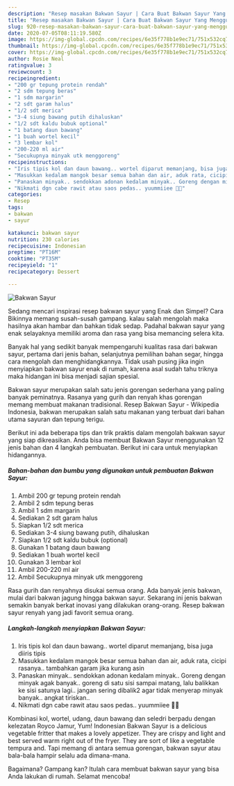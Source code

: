 ```yaml
---
description: "Resep masakan Bakwan Sayur | Cara Buat Bakwan Sayur Yang Menggugah Selera"
title: "Resep masakan Bakwan Sayur | Cara Buat Bakwan Sayur Yang Menggugah Selera"
slug: 920-resep-masakan-bakwan-sayur-cara-buat-bakwan-sayur-yang-menggugah-selera
date: 2020-07-05T08:11:19.580Z
image: https://img-global.cpcdn.com/recipes/6e35f778b1e9ec71/751x532cq70/bakwan-sayur-foto-resep-utama.jpg
thumbnail: https://img-global.cpcdn.com/recipes/6e35f778b1e9ec71/751x532cq70/bakwan-sayur-foto-resep-utama.jpg
cover: https://img-global.cpcdn.com/recipes/6e35f778b1e9ec71/751x532cq70/bakwan-sayur-foto-resep-utama.jpg
author: Rosie Neal
ratingvalue: 3
reviewcount: 3
recipeingredient:
- "200 gr tepung protein rendah"
- "2 sdm tepung beras"
- "1 sdm margarin"
- "2 sdt garam halus"
- "1/2 sdt merica"
- "3-4 siung bawang putih dihaluskan"
- "1/2 sdt kaldu bubuk optional"
- "1 batang daun bawang"
- "1 buah wortel kecil"
- "3 lembar kol"
- "200-220 ml air"
- "Secukupnya minyak utk menggoreng"
recipeinstructions:
- "Iris tipis kol dan daun bawang.. wortel diparut memanjang, bisa juga diiris tipis"
- "Masukkan kedalam mangok besar semua bahan dan air, aduk rata, cicipi rasanya.. tambahkan garam jika kurang asin"
- "Panaskan minyak.. sendokkan adonan kedalam minyak.. Goreng dengan minyak agak banyak.. goreng di satu sisi sampai matang, lalu balikkan ke sisi satunya lagi.. jangan sering dibalik2 agar tidak menyerap minyak banyak.. angkat tiriskan.."
- "Nikmati dgn cabe rawit atau saos pedas.. yuummiiee 🤤🤤"
categories:
- Resep
tags:
- bakwan
- sayur

katakunci: bakwan sayur 
nutrition: 230 calories
recipecuisine: Indonesian
preptime: "PT16M"
cooktime: "PT35M"
recipeyield: "1"
recipecategory: Dessert

---
```



![Bakwan Sayur](https://img-global.cpcdn.com/recipes/6e35f778b1e9ec71/751x532cq70/bakwan-sayur-foto-resep-utama.jpg)

Sedang mencari inspirasi resep bakwan sayur yang Enak dan Simpel? Cara Bikinnya memang susah-susah gampang. kalau salah mengolah maka hasilnya akan hambar dan bahkan tidak sedap. Padahal bakwan sayur yang enak selayaknya memiliki aroma dan rasa yang bisa memancing selera kita.

Banyak hal yang sedikit banyak mempengaruhi kualitas rasa dari bakwan sayur, pertama dari jenis bahan, selanjutnya pemilihan bahan segar, hingga cara mengolah dan menghidangkannya. Tidak usah pusing jika ingin menyiapkan bakwan sayur enak di rumah, karena asal sudah tahu triknya maka hidangan ini bisa menjadi sajian spesial.

Bakwan sayur merupakan salah satu jenis gorengan sederhana yang paling banyak peminatnya. Rasanya yang gurih dan renyah khas gorengan memang membuat makanan tradisional. Resep Bakwan Sayur - Wikipedia Indonesia, bakwan merupakan salah satu makanan yang terbuat dari bahan utama sayuran dan tepung terigu.


Berikut ini ada beberapa tips dan trik praktis dalam mengolah bakwan sayur yang siap dikreasikan. Anda bisa membuat Bakwan Sayur menggunakan 12 jenis bahan dan 4 langkah pembuatan. Berikut ini cara untuk menyiapkan hidangannya.

<!--inarticleads1-->

##### Bahan-bahan dan bumbu yang digunakan untuk pembuatan Bakwan Sayur:

1. Ambil 200 gr tepung protein rendah
1. Ambil 2 sdm tepung beras
1. Ambil 1 sdm margarin
1. Sediakan 2 sdt garam halus
1. Siapkan 1/2 sdt merica
1. Sediakan 3-4 siung bawang putih, dihaluskan
1. Siapkan 1/2 sdt kaldu bubuk (optional)
1. Gunakan 1 batang daun bawang
1. Sediakan 1 buah wortel kecil
1. Gunakan 3 lembar kol
1. Ambil 200-220 ml air
1. Ambil Secukupnya minyak utk menggoreng


Rasa gurih dan renyahnya disukai semua orang. Ada banyak jenis bakwan, mulai dari bakwan jagung hingga bakwan sayur. Sekarang ini jenis bakwan semakin banyak berkat inovasi yang dilakukan orang-orang. Resep bakwan sayur renyah yang jadi favorit semua orang. 

<!--inarticleads2-->

##### Langkah-langkah menyiapkan Bakwan Sayur:

1. Iris tipis kol dan daun bawang.. wortel diparut memanjang, bisa juga diiris tipis
1. Masukkan kedalam mangok besar semua bahan dan air, aduk rata, cicipi rasanya.. tambahkan garam jika kurang asin
1. Panaskan minyak.. sendokkan adonan kedalam minyak.. Goreng dengan minyak agak banyak.. goreng di satu sisi sampai matang, lalu balikkan ke sisi satunya lagi.. jangan sering dibalik2 agar tidak menyerap minyak banyak.. angkat tiriskan..
1. Nikmati dgn cabe rawit atau saos pedas.. yuummiiee 🤤🤤


Kombinasi kol, wortel, udang, daun bawang dan seledri berpadu dengan kelezatan Royco Jamur, Yum! Indonesian Bakwan Sayur is a delicious vegetable fritter that makes a lovely appetizer. They are crispy and light and best served warm right out of the fryer. They are sort of like a vegetable tempura and. Tapi memang di antara semua gorengan, bakwan sayur atau bala-bala hampir selalu ada dimana-mana. 

Bagaimana? Gampang kan? Itulah cara membuat bakwan sayur yang bisa Anda lakukan di rumah. Selamat mencoba!
